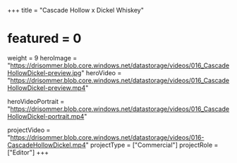 +++
title = "Cascade Hollow x Dickel Whiskey"
# featured = 0
weight = 9
heroImage = "https://drisommer.blob.core.windows.net/datastorage/videos/016_CascadeHollowDickel-preview.jpg"
heroVideo = "https://drisommer.blob.core.windows.net/datastorage/videos/016_CascadeHollowDickel-preview.mp4"

heroVideoPortrait = "https://drisommer.blob.core.windows.net/datastorage/videos/016_CascadeHollowDickel-portrait.mp4"

projectVideo = "https://drisommer.blob.core.windows.net/datastorage/videos/016-CascadeHollowDickel.mp4"
projectType = ["Commercial"]
projectRole = ["Editor"]
+++
